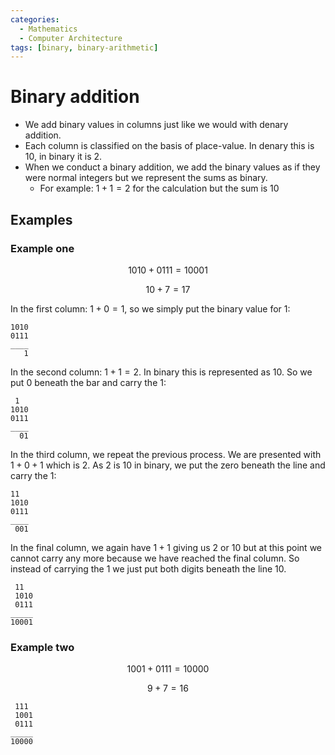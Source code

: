 ```yaml
---
categories:
  - Mathematics
  - Computer Architecture
tags: [binary, binary-arithmetic]
---
```


# Binary addition

- We add binary values in columns just like we would with denary addition.
- Each column is classified on the basis of place-value. In denary this is 10,
  in binary it is 2.
- When we conduct a binary addition, we add the binary values as if they were
  normal integers but we represent the sums as binary.
  - For example: $1 + 1 = 2$ for the calculation but the sum is $10$

## Examples

### Example one

$$
1010 + 0111 = 10001
$$

$$
10 + 7 = 17
$$

In the first column: $1 + 0 = 1$, so we simply put the binary value for $1$:

```
1010
0111
____
   1
```

In the second column: $1 + 1 = 2$. In binary this is represented as $10$. So we
put $0$ beneath the bar and carry the $1$:

```
 1
1010
0111
____
  01
```

In the third column, we repeat the previous process. We are presented with
$1 + 0 + 1$ which is $2$. As $2$ is $10$ in binary, we put the zero beneath the
line and carry the $1$:

```
11
1010
0111
____
 001
```

In the final column, we again have $1+1$ giving us $2$ or $10$ but at this point
we cannot carry any more because we have reached the final column. So instead of
carrying the $1$ we just put both digits beneath the line $10$.

```
 11
 1010
 0111
_____
10001
```

### Example two

$$
1001 + 0111 = 10000
$$

$$
9 + 7 = 16
$$

```
 111
 1001
 0111
_____
10000
```
